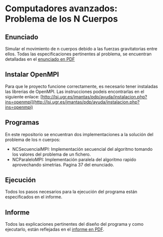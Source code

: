 # Computadores avanzados: Problema de los N Cuerpos

## Enunciado
Simular el movimiento de n cuerpos debido a las fuerzas gravitatorias entre ellos. Todas las especificaciones pertinentes al problema, se encuentran detalladas en el [enunciado en PDF](https://github.com/critramo/CAv-PracticaNCuerpos/blob/master/Enunciado.pdf)

## Instalar OpenMPI
Para que le proyecto funcione correctamente, es necesario tener instaladas las librerias de OpenMPI. Las instrucciones podeis encontrarlas en el siguiente enlace: [http://lsi.ugr.es/jmantas/pdp/ayuda/instalacion.php?ins=openmpi](http://lsi.ugr.es/jmantas/pdp/ayuda/instalacion.php?ins=openmpi) 

## Programas
En este repositorio se encuentran dos implementaciones a la solución del problema de los n cuerpos:
* NCSecuencialMPI: Implementación secuencial del algoritmo tomando los valores del problema de un fichero.
* NCParaleloMPI: Implementación paralela del algoritmo rapido aprovechando simetrias. Pagina 37 del enunciado.

## Ejecución
Todos los pasos necesarios para la ejecución del programa están especificados en el informe.

## Informe
Todos las explicaciones pertinentes del diseño del programa y como ejecutarlo, están reflejadas en el [informe en PDF](https://github.com/critramo/CAv-PracticaNCuerpos/blob/master/Informe.pdf).
